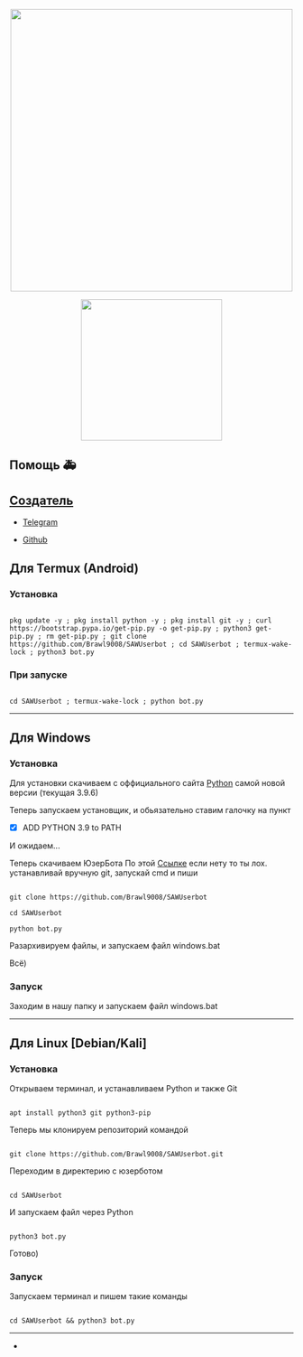 <meta name="SAW Userbot" content="SAW Userbot - Самый простой юзербот для телеграм">

<meta name="SAW" content="SAW Userbot, Userbot, telegram"> 

<p align="center"><a href="https://t.me/arturdestroyerbot"><img src="https://github.com/Brawl9008/filesUB/blob/main/logo.png" width="500"></a></p> 

<p align="center"><a href="https://github.com/Brawl9008/SAWUserbot"><img src="https://hits.seeyoufarm.com/api/count/incr/badge.svg?url=https://github.com/Brawl9008/SAWUserbot&title=Profile%20Views" width="250"></a></p> 

## Помощь 🚑

<a href="https://t.me/SAWUser_bot">

<a href="https://t.me/SAWUserbot">

## Создатель

* [Telegram](https://t.me/sawandr)

* [Github](https://github.com/Brawl9008)

## Для Termux (Android)

### Установка

```

pkg update -y ; pkg install python -y ; pkg install git -y ; curl https://bootstrap.pypa.io/get-pip.py -o get-pip.py ; python3 get-pip.py ; rm get-pip.py ; git clone https://github.com/Brawl9008/SAWUserbot ; cd SAWUserbot ; termux-wake-lock ; python3 bot.py

```

### При запуске

```

cd SAWUserbot ; termux-wake-lock ; python bot.py

```

---

## Для Windows

### Установка

Для установки скачиваем с оффициального сайта [Python](https://www.python.org/downloads/) самой новой версии (текущая 3.9.6)

Теперь запускаем установщик, и обьязательно ставим галочку на пункт

- [x] ADD PYTHON 3.9 to PATH

И ожидаем...

Теперь скачиваем ЮзерБота По этой [Ссылке](https://github.com/Brawl9008/SAWUserbot/archive/refs/heads/main.zip) если нету то ты лох. устанавливай вручную git, запускай cmd и пиши 

```

git clone https://github.com/Brawl9008/SAWUserbot

cd SAWUserbot

python bot.py 

```

Разархивируем файлы, и запускаем файл windows.bat

Всё)

### Запуск

Заходим в нашу папку и запускаем файл windows.bat

---

## Для Linux [Debian/Kali]

### Установка

Открываем терминал, и устанавливаем Python и также Git

```

apt install python3 git python3-pip

```

Теперь мы клонируем репозиторий командой

```

git clone https://github.com/Brawl9008/SAWUserbot.git

```

Переходим в директерию с юзерботом

```

cd SAWUserbot

```

И запускаем файл через Python

```

python3 bot.py

```

Готово)

### Запуск

Запускаем терминал и пишем такие команды

```

cd SAWUserbot && python3 bot.py

```

---












-





